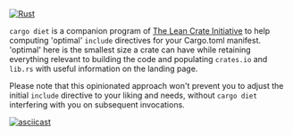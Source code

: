 [![Rust](https://github.com/the-lean-crate/cargo-diet/workflows/Rust/badge.svg)](https://github.com/the-lean-crate/cargo-diet/actions?query=workflow%3ARust)

`cargo diet` is a companion program of [The Lean Crate Initiative][lean-crate-initiative] to help computing 'optimal' `include` directives for your
Cargo.toml manifest. 'optimal' here is the smallest size a crate can have while retaining everything relevant to building the code and populating `crates.io` and
`lib.rs` with useful information on the landing page.

Please note that this opinionated approach won't prevent you to adjust the initial `include` directive to your liking and needs, without `cargo diet`
interfering with you on subsequent invocations.

[![asciicast](https://asciinema.org/a/UKhYox6XXwWgnVSVWm5PIdUf5.svg)](https://asciinema.org/a/UKhYox6XXwWgnVSVWm5PIdUf5)

[lean-crate-initiative]: https://github.com/the-lean-crate/criner
